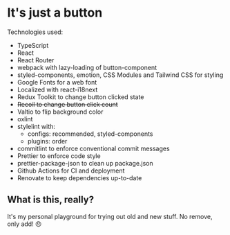 # It's just a button

Technologies used:

- TypeScript
- React
- React Router
- webpack with lazy-loading of button-component
- styled-components, emotion, CSS Modules and Tailwind CSS for styling
- Google Fonts for a web font
- Localized with react-i18next
- Redux Toolkit to change button clicked state
- ~~Recoil to change button click count~~
- Valtio to flip background color
- oxlint
- stylelint with:
  - configs: recommended, styled-components
  - plugins: order
- commitlint to enforce conventional commit messages
- Prettier to enforce code style
- prettier-package-json to clean up package.json
- Github Actions for CI and deployment
- Renovate to keep dependencies up-to-date

## What is this, really?

It's my personal playground for trying out old and new stuff. No remove, only add! 😠
